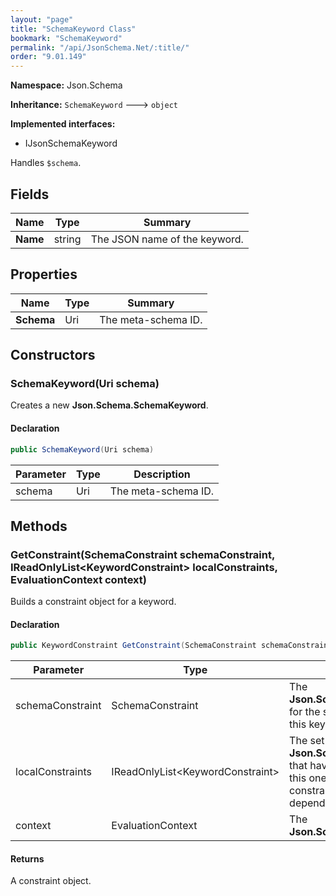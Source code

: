 ```yaml
---
layout: "page"
title: "SchemaKeyword Class"
bookmark: "SchemaKeyword"
permalink: "/api/JsonSchema.Net/:title/"
order: "9.01.149"
---
```

**Namespace:** Json.Schema

**Inheritance:**
`SchemaKeyword`
 🡒 
`object`

**Implemented interfaces:**

- IJsonSchemaKeyword

Handles `$schema`.

## Fields

| Name | Type | Summary |
|---|---|---|
| **Name** | string | The JSON name of the keyword. |

## Properties

| Name | Type | Summary |
|---|---|---|
| **Schema** | Uri | The meta-schema ID. |

## Constructors

### SchemaKeyword(Uri schema)

Creates a new **Json.Schema.SchemaKeyword**.

#### Declaration

```c#
public SchemaKeyword(Uri schema)
```

| Parameter | Type | Description |
|---|---|---|
| schema | Uri | The meta-schema ID. |


## Methods

### GetConstraint(SchemaConstraint schemaConstraint, IReadOnlyList\<KeywordConstraint\> localConstraints, EvaluationContext context)

Builds a constraint object for a keyword.

#### Declaration

```c#
public KeywordConstraint GetConstraint(SchemaConstraint schemaConstraint, IReadOnlyList<KeywordConstraint> localConstraints, EvaluationContext context)
```

| Parameter | Type | Description |
|---|---|---|
| schemaConstraint | SchemaConstraint | The **Json.Schema.SchemaConstraint** for the schema object that houses this keyword. |
| localConstraints | IReadOnlyList\<KeywordConstraint\> | The set of other **Json.Schema.KeywordConstraint**s that have been processed prior to this one. Will contain the constraints for keyword dependencies. |
| context | EvaluationContext | The **Json.Schema.EvaluationContext**. |


#### Returns

A constraint object.

